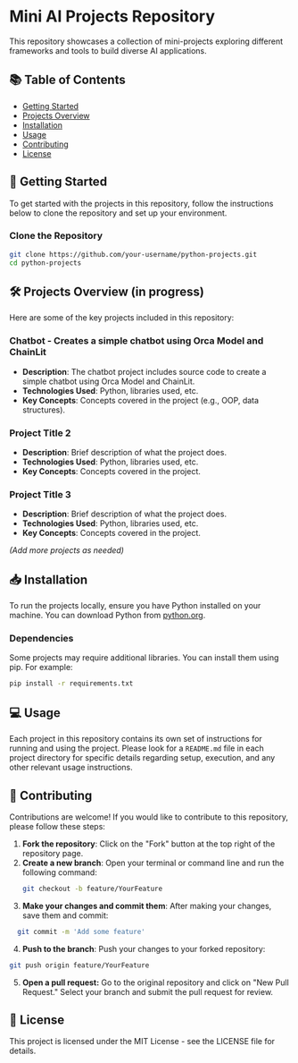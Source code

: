# Mini AI Projects Repository

This repository showcases a collection of mini-projects exploring different frameworks and tools to build diverse AI applications. 

## 📚 Table of Contents
- [Getting Started](#getting-started)
- [Projects Overview](#projects-overview)
- [Installation](#installation)
- [Usage](#usage)
- [Contributing](#contributing)
- [License](#license)

## 🚀 Getting Started
To get started with the projects in this repository, follow the instructions below to clone the repository and set up your environment.

### Clone the Repository
```bash
git clone https://github.com/your-username/python-projects.git
cd python-projects
```

## 🛠️ Projects Overview (in progress)
Here are some of the key projects included in this repository:

### Chatbot - Creates a simple chatbot using Orca Model and ChainLit
- **Description**: The chatbot project includes source code to create a simple chatbot using Orca Model and ChainLit.
- **Technologies Used**: Python, libraries used, etc.
- **Key Concepts**: Concepts covered in the project (e.g., OOP, data structures).

### Project Title 2
- **Description**: Brief description of what the project does.
- **Technologies Used**: Python, libraries used, etc.
- **Key Concepts**: Concepts covered in the project.

### Project Title 3
- **Description**: Brief description of what the project does.
- **Technologies Used**: Python, libraries used, etc.
- **Key Concepts**: Concepts covered in the project.

*(Add more projects as needed)*

## 📥 Installation
To run the projects locally, ensure you have Python installed on your machine. You can download Python from [python.org](https://www.python.org/downloads/).

### Dependencies
Some projects may require additional libraries. You can install them using pip. For example:
```bash
pip install -r requirements.txt
```

## 💻 Usage
Each project in this repository contains its own set of instructions for running and using the project. Please look for a `README.md` file in each project directory for specific details regarding setup, execution, and any other relevant usage instructions.

## 🤝 Contributing
Contributions are welcome! If you would like to contribute to this repository, please follow these steps:
1. **Fork the repository**: Click on the "Fork" button at the top right of the repository page.
2. **Create a new branch**: Open your terminal or command line and run the following command:
   ```bash
   git checkout -b feature/YourFeature
   ```
3. **Make your changes and commit them**: After making your changes, save them and commit:
  ```bash
    git commit -m 'Add some feature'
  ```
4. **Push to the branch**: Push your changes to your forked repository:
  ```bash
  git push origin feature/YourFeature
  ```
5. **Open a pull request:** Go to the original repository and click on "New Pull Request." Select your branch and submit the pull request for review.

## 📄 License
This project is licensed under the MIT License - see the LICENSE file for details.

